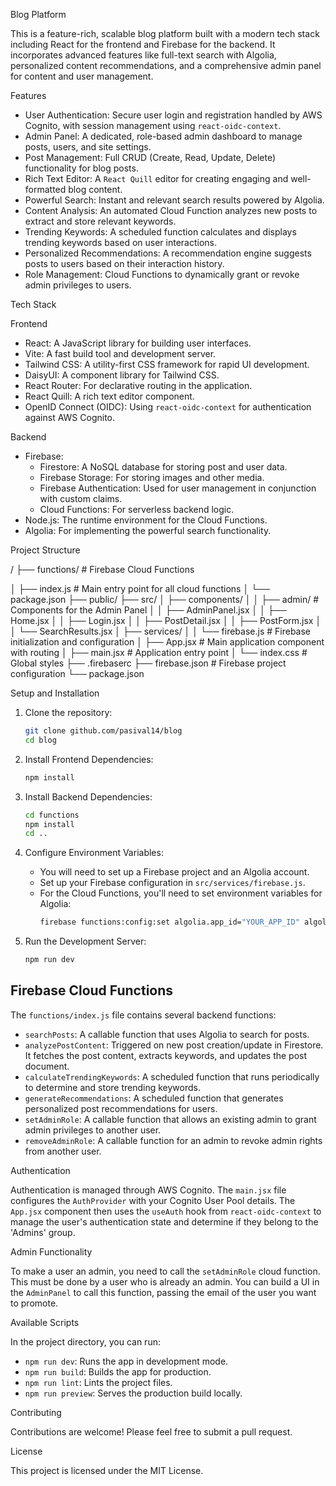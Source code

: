 Blog Platform

This is a feature-rich, scalable blog platform built with a modern tech stack including React for the frontend and Firebase for the backend. It incorporates advanced features like full-text search with Algolia, personalized content recommendations, and a comprehensive admin panel for content and user management.

Features

-   User Authentication: Secure user login and registration handled by AWS Cognito, with session management using `react-oidc-context`.
-   Admin Panel: A dedicated, role-based admin dashboard to manage posts, users, and site settings.
-   Post Management: Full CRUD (Create, Read, Update, Delete) functionality for blog posts.
-   Rich Text Editor: A `React Quill` editor for creating engaging and well-formatted blog content.
-   Powerful Search: Instant and relevant search results powered by Algolia.
-   Content Analysis: An automated Cloud Function analyzes new posts to extract and store relevant keywords.
-   Trending Keywords: A scheduled function calculates and displays trending keywords based on user interactions.
-   Personalized Recommendations: A recommendation engine suggests posts to users based on their interaction history.
-   Role Management: Cloud Functions to dynamically grant or revoke admin privileges to users.

Tech Stack

Frontend

-   React: A JavaScript library for building user interfaces.
-   Vite: A fast build tool and development server.
-   Tailwind CSS: A utility-first CSS framework for rapid UI development.
-   DaisyUI: A component library for Tailwind CSS.
-   React Router: For declarative routing in the application.
-   React Quill: A rich text editor component.
-   OpenID Connect (OIDC): Using `react-oidc-context` for authentication against AWS Cognito.

Backend

-   Firebase:
    -   Firestore: A NoSQL database for storing post and user data.
    -   Firebase Storage: For storing images and other media.
    -   Firebase Authentication: Used for user management in conjunction with custom claims.
    -   Cloud Functions: For serverless backend logic.
-   Node.js: The runtime environment for the Cloud Functions.
-   Algolia: For implementing the powerful search functionality.

Project Structure


/
├── functions/                # Firebase Cloud Functions

│   ├── index.js              # Main entry point for all cloud functions
│   └── package.json
├── public/
├── src/
│   ├── components/
│   │   ├── admin/            # Components for the Admin Panel
│   │   ├── AdminPanel.jsx
│   │   ├── Home.jsx
│   │   ├── Login.jsx
│   │   ├── PostDetail.jsx
│   │   ├── PostForm.jsx
│   │   └── SearchResults.jsx
│   ├── services/
│   │   └── firebase.js       # Firebase initialization and configuration
│   ├── App.jsx               # Main application component with routing
│   ├── main.jsx              # Application entry point
│   └── index.css             # Global styles
├── .firebaserc
├── firebase.json             # Firebase project configuration
└── package.json


Setup and Installation

1.  Clone the repository:
    ```bash
    git clone github.com/pasival14/blog
    cd blog
    ```

2.  Install Frontend Dependencies:
    ```bash
    npm install
    ```

3.  Install Backend Dependencies:
    ```bash
    cd functions
    npm install
    cd ..
    ```

4.  Configure Environment Variables:
    -   You will need to set up a Firebase project and an Algolia account.
    -   Set up your Firebase configuration in `src/services/firebase.js`.
    -   For the Cloud Functions, you'll need to set environment variables for Algolia:
        ```bash
        firebase functions:config:set algolia.app_id="YOUR_APP_ID" algolia.search_key="YOUR_SEARCH_KEY" algolia.index_name="YOUR_INDEX_NAME"
        ```

5.  Run the Development Server:
    ```bash
    npm run dev
    ```

## Firebase Cloud Functions

The `functions/index.js` file contains several backend functions:

-   `searchPosts`: A callable function that uses Algolia to search for posts.
-   `analyzePostContent`: Triggered on new post creation/update in Firestore. It fetches the post content, extracts keywords, and updates the post document.
-   `calculateTrendingKeywords`: A scheduled function that runs periodically to determine and store trending keywords.
-   `generateRecommendations`: A scheduled function that generates personalized post recommendations for users.
-   `setAdminRole`: A callable function that allows an existing admin to grant admin privileges to another user.
-   `removeAdminRole`: A callable function for an admin to revoke admin rights from another user.

Authentication

Authentication is managed through AWS Cognito. The `main.jsx` file configures the `AuthProvider` with your Cognito User Pool details. The `App.jsx` component then uses the `useAuth` hook from `react-oidc-context` to manage the user's authentication state and determine if they belong to the 'Admins' group.

Admin Functionality

To make a user an admin, you need to call the `setAdminRole` cloud function. This must be done by a user who is already an admin. You can build a UI in the `AdminPanel` to call this function, passing the email of the user you want to promote.

Available Scripts

In the project directory, you can run:

-   `npm run dev`: Runs the app in development mode.
-   `npm run build`: Builds the app for production.
-   `npm run lint`: Lints the project files.
-   `npm run preview`: Serves the production build locally.

Contributing

Contributions are welcome! Please feel free to submit a pull request.

License

This project is licensed under the MIT License.

